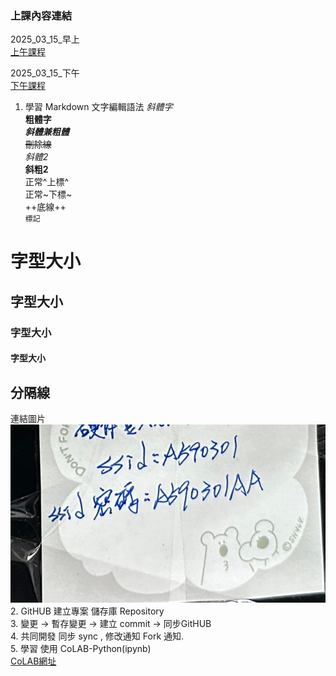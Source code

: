 ### 上課內容連結
2025_03_15_早上\
[上午課程](https://youtube.com/live/5IqD5F7SKuk)

2025_03_15_下午\
[下午課程](https://youtube.com/live/WK1Yqc0Tz5M)

1. 學習 Markdown 文字編輯語法
  *斜體字*\
  **粗體字** \
  ***斜體兼粗體***\
  ~~刪除線~~\
  _斜體2_\
  __斜粗2__\
  正常^上標^\
  正常~下標~\
  ++底線++\
    `標記`
# 字型大小
## 字型大小
### 字型大小
#### 字型大小
分隔線
---
連結圖片
![連結圖片](./image/教室wifi.jpg)
2. GitHUB 建立專案 儲存庫 Repository \
3. 變更 -> 暫存變更 -> 建立 commit -> 同步GitHUB \
4. 共同開發 同步 sync , 修改通知 Fork 通知. \
5. 學習 使用 CoLAB-Python(ipynb)\
[CoLAB網址](https://colab.research.google.com/?hl=zh-tw)
